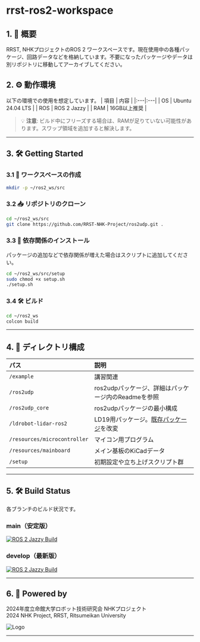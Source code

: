 

# **rrst-ros2-workspace**

## 1. 🚀 概要
RRST, NHKプロジェクトのROS 2 ワークスペースです。現在使用中の各種パッケージ、回路データなどを格納しています。不要になったパッケージやデータは別リポジトリに移動してアーカイブしてください。


## 2. ⚙️ 動作環境
以下の環境での使用を想定しています。
| 項目 | 内容 |
|:---|:---|
| OS | Ubuntu 24.04 LTS |
| ROS | ROS 2 Jazzy |
| RAM | 16GB以上推奨 |

> 💡 **注意**: ビルド中にフリーズする場合は、RAMが足りていない可能性があります。スワップ領域を追加すると解決します。

---

## 3. 🛠️ Getting Started

### 3.1 📝 ワークスペースの作成

```bash
mkdir -p ~/ros2_ws/src
```

### 3.2 📥 リポジトリのクローン

```bash
cd ~/ros2_ws/src
git clone https://github.com/RRST-NHK-Project/ros2udp.git .
```

### 3.3 🔧 依存関係のインストール
パッケージの追加などで依存関係が増えた場合はスクリプトに追加してください。
```bash
cd ~/ros2_ws/src/setup
sudo chmod +x setup.sh
./setup.sh
```

### 3.4 🛠️ ビルド

```bash
cd ~/ros2_ws
colcon build
```

---

## 4. 📁 ディレクトリ構成

| パス | 説明 |
|:---|:---|
| `/example` | 講習関連 |
| `/ros2udp` | ros2udpパッケージ、詳細はパッケージ内のReadmeを参照 |
| `/ros2udp_core` | ros2udpパッケージの最小構成 |
| `/ldrobot-lidar-ros2` | LD19用パッケージ。[既存パッケージ](https://github.com/Myzhar/ldrobot-lidar-ros2.git)を改変 |
| `/resources/microcontroller` | マイコン用プログラム |
| `/resources/mainboard` | メイン基板のKiCadデータ |
| `/setup` | 初期設定や立ち上げスクリプト群 |

---

## 5. 🛠️ Build Status
各ブランチのビルド状況です。
### main（安定版）

[![ROS 2 Jazzy Build](https://github.com/RRST-NHK-Project/rrst-ros2-ws/actions/workflows/main_jazzy_build_and_test.yml/badge.svg?branch=main)](https://github.com/RRST-NHK-Project/rrst-ros2-ws/actions/workflows/main_jazzy_build_and_test.yml)

### develop（最新版）

[![ROS 2 Jazzy Build](https://github.com/RRST-NHK-Project/rrst-ros2-ws/actions/workflows/main_jazzy_build_and_test.yml/badge.svg?branch=develop&event=push)](https://github.com/RRST-NHK-Project/rrst-ros2-ws/actions/workflows/main_jazzy_build_and_test.yml)

---

## 6. 🌟 Powered by

2024年度立命館大学ロボット技術研究会 NHKプロジェクト  
2024 NHK Project, RRST, Ritsumeikan University

![Logo](https://www.rrst.jp/img/logo.png)

---
